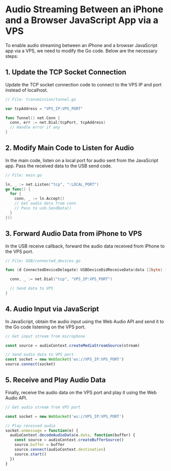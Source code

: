 # Audio Streaming Between an iPhone and a Browser JavaScript App via a VPS

To enable audio streaming between an iPhone and a browser JavaScript app via a VPS, we need to modify the Go code. Below are the necessary steps:

## 1. Update the TCP Socket Connection

Update the TCP socket connection code to connect to the VPS IP and port instead of localhost.

```go
// File: transmission/tunnel.go

var tcpAddress = "VPS_IP:VPS_PORT"

func Tunnel() net.Conn {
  conn, err := net.Dial(tcpPort, tcpAddress)
  // Handle error if any
}
```

## 2. Modify Main Code to Listen for Audio

In the main code, listen on a local port for audio sent from the JavaScript app. Pass the received data to the USB send code.

```go
// File: main.go

ln, _ := net.Listen("tcp", ":LOCAL_PORT")
go func() {
  for {
    conn, _ := ln.Accept()
    // Get audio data from conn
    // Pass to usb.SendData()
  }
}()
```

## 3. Forward Audio Data from iPhone to VPS

In the USB receive callback, forward the audio data received from iPhone to the VPS port.

```go
// File: USB/connected_devices.go

func (d ConnectedDeviceDelegate) USBDeviceDidReceiveData(data []byte) {

  conn, _ := net.Dial("tcp", "VPS_IP:VPS_PORT")

  // Send data to VPS
}
```

## 4. Audio Input via JavaScript

In JavaScript, obtain the audio input using the Web Audio API and send it to the Go code listening on the VPS port.

```javascript
// Get input stream from microphone

const source = audioContext.createMediaStreamSource(stream)

// Send audio data to VPS port
const socket = new WebSocket('ws://VPS_IP:VPS_PORT') 
source.connect(socket)
```

## 5. Receive and Play Audio Data

Finally, receive the audio data on the VPS port and play it using the Web Audio API.

```javascript
// Get audio stream from VPS port

const socket = new WebSocket('ws://VPS_IP:VPS_PORT')

// Play received audio
socket.onmessage = function(e) {
  audioContext.decodeAudioData(e.data, function(buffer) {
    const source = audioContext.createBufferSource()
    source.buffer = buffer
    source.connect(audioContext.destination)
    source.start()
  })
}
```
